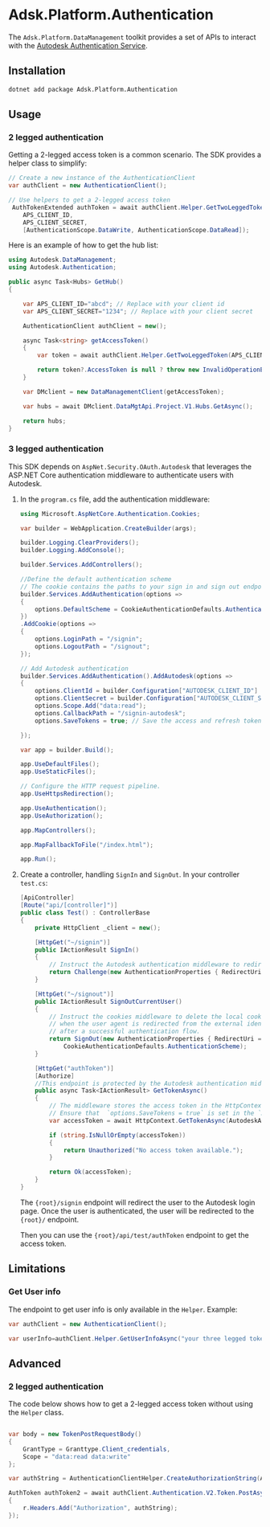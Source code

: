 ﻿# Adsk.Platform.Authentication

The `Adsk.Platform.DataManagement` toolkit provides a set of APIs to interact with the [Autodesk Authentication Service](https://aps.autodesk.com/developer/overview/authentication-api).

## Installation

```bash
dotnet add package Adsk.Platform.Authentication
```

## Usage

### 2 legged authentication

Getting a 2-legged access token is a common scenario. The SDK provides a helper class to simplify:

````csharp
// Create a new instance of the AuthenticationClient
var authClient = new AuthenticationClient();

// Use helpers to get a 2-legged access token
 AuthTokenExtended authToken = await authClient.Helper.GetTwoLeggedToken(
	APS_CLIENT_ID, 
	APS_CLIENT_SECRET, 
	[AuthenticationScope.DataWrite, AuthenticationScope.DataRead]);

````

Here is an example of how to get the hub list:

````csharp
using Autodesk.DataManagement;
using Autodesk.Authentication;

public async Task<Hubs> GetHub()
{

    var APS_CLIENT_ID="abcd"; // Replace with your client id
    var APS_CLIENT_SECRET="1234"; // Replace with your client secret

    AuthenticationClient authClient = new();

    async Task<string> getAccessToken()
    {
        var token = await authClient.Helper.GetTwoLeggedToken(APS_CLIENT_ID, APS_CLIENT_SECRET, [ AuthenticationScope.DataRead]);

        return token?.AccessToken is null ? throw new InvalidOperationException() : token.AccessToken;
    }

    var DMclient = new DataManagementClient(getAccessToken);

    var hubs = await DMclient.DataMgtApi.Project.V1.Hubs.GetAsync();

    return hubs;
}
````

### 3 legged authentication

This SDK depends on `AspNet.Security.OAuth.Autodesk` that leverages the ASP.NET Core authentication middleware to authenticate users with Autodesk.

1. In the `program.cs` file, add the authentication middleware:

    ````csharp
    using Microsoft.AspNetCore.Authentication.Cookies;

    var builder = WebApplication.CreateBuilder(args);

    builder.Logging.ClearProviders();
    builder.Logging.AddConsole();

    builder.Services.AddControllers();

    //Define the default authentication scheme
    // The cookie contains the paths to your sign in and sign out endpoints
    builder.Services.AddAuthentication(options =>
    {
        options.DefaultScheme = CookieAuthenticationDefaults.AuthenticationScheme;
    })
    .AddCookie(options =>
    {
        options.LoginPath = "/signin";
        options.LogoutPath = "/signout";
    });

    // Add Autodesk authentication
    builder.Services.AddAuthentication().AddAutodesk(options =>
    {
        options.ClientId = builder.Configuration["AUTODESK_CLIENT_ID"] ?? throw new ArgumentException("'AUTODESK_CLIENT_ID' is undefined");
        options.ClientSecret = builder.Configuration["AUTODESK_CLIENT_SECRET"] ?? throw new ArgumentException("'AUTODESK_CLIENT_SECRET' is undefined");
        options.Scope.Add("data:read");
        options.CallbackPath = "/signin-autodesk";
        options.SaveTokens = true; // Save the access and refresh tokens that will accessible in the HttpContext 

    });

    var app = builder.Build();

    app.UseDefaultFiles();
    app.UseStaticFiles();

    // Configure the HTTP request pipeline.
    app.UseHttpsRedirection();

    app.UseAuthentication();
    app.UseAuthorization();

    app.MapControllers();

    app.MapFallbackToFile("/index.html");

    app.Run();

    ````

2. Create a controller, handling `SignIn` and `SignOut`. In your controller `test.cs`:

    ````csharp
    [ApiController]
    [Route("api/[controller]")]
    public class Test() : ControllerBase
    {
        private HttpClient _client = new();

        [HttpGet("~/signin")]
        public IActionResult SignIn()
        {
            // Instruct the Autodesk authentication middleware to redirect the user agent to the Autodesk login page
            return Challenge(new AuthenticationProperties { RedirectUri = "/" }, AutodeskAuthenticationDefaults.AuthenticationScheme);
        }

        [HttpGet("~/signout")]
        public IActionResult SignOutCurrentUser()
        {
            // Instruct the cookies middleware to delete the local cookie created
            // when the user agent is redirected from the external identity provider
            // after a successful authentication flow.
            return SignOut(new AuthenticationProperties { RedirectUri = "/" },
                CookieAuthenticationDefaults.AuthenticationScheme);
        }

        [HttpGet("authToken")]
        [Authorize]
        //This endpoint is protected by the Autodesk authentication middleware and requires a valid access token (`Authorize` attribute)
        public async Task<IActionResult> GetTokenAsync()
        {
            // The middleware stores the access token in the HttpContext
            // Ensure that  `options.SaveTokens = true` is set in the `AddAutodesk`method in the `program.cs`file (see step 1)
            var accessToken = await HttpContext.GetTokenAsync(AutodeskAuthenticationDefaults.AuthenticationScheme, "access_token");

            if (string.IsNullOrEmpty(accessToken))
            {
                return Unauthorized("No access token available.");
            }

            return Ok(accessToken);
        }
    }

    ````

    The `{root}/signin` endpoint will redirect the user to the Autodesk login page. Once the user is authenticated, the user will be redirected to the `{root}/` endpoint.

    Then you can use the `{root}/api/test/authToken` endpoint to get the access token.

## Limitations

### Get User info

The endpoint to get user info is only available in the `Helper`. Example:

````csharp
var authClient = new AuthenticationClient();

var userInfo=authClient.Helper.GetUserInfoAsync("your three legged token");

````

## Advanced

### 2 legged authentication

The code below shows how to get a 2-legged access token without using the `Helper` class.

````csharp

var body = new TokenPostRequestBody()
{
    GrantType = Granttype.Client_credentials,
    Scope = "data:read data:write"
};

var authString = AuthenticationClientHelper.CreateAuthorizationString(APS_CLIENT_ID, APS_CLIENT_SECRET);

AuthToken authToken2 = await authClient.Authentication.V2.Token.PostAsync(body, r =>
{
    r.Headers.Add("Authorization", authString);
});

````
